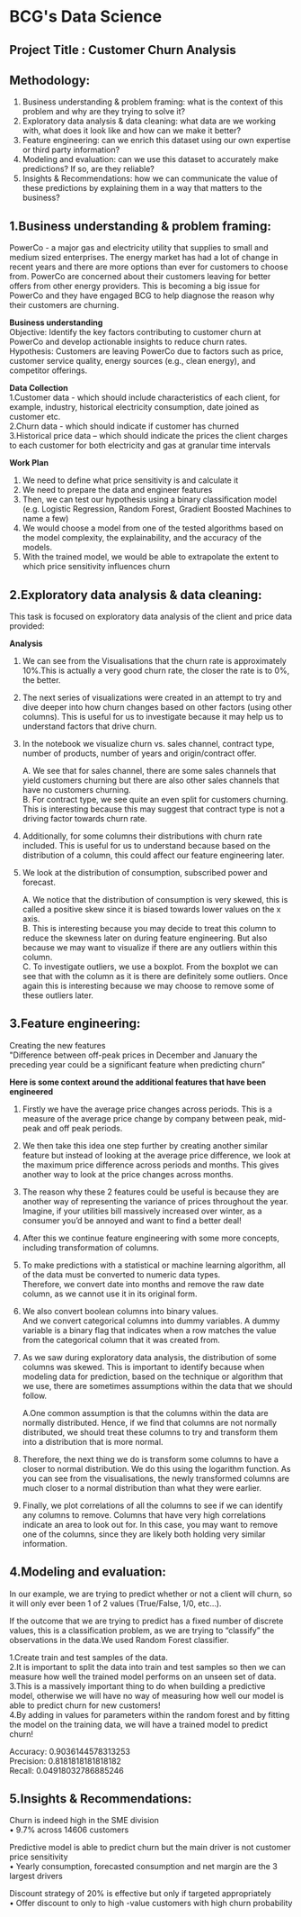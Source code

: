 # BCG's Data Science

## **Project Title : Customer Churn Analysis**

## **Methodology:**

1. Business understanding & problem framing: what is the context of this problem and why are they trying to solve it?            
2. Exploratory data analysis & data cleaning: what data are we working with, what does it look like and how can we make it better?        
3. Feature engineering: can we enrich this dataset using our own expertise or third party information?          
4. Modeling and evaluation: can we use this dataset to accurately make predictions? If so, are they reliable?            
5. Insights & Recommendations: how we can communicate the value of these predictions by explaining them in a way that matters to the business?         

## **1.Business understanding & problem framing:**                 
PowerCo - a major gas and electricity utility that supplies to small and medium sized enterprises.
The energy market has had a lot of change in recent years and there are more options than ever for customers to choose from.
PowerCo are concerned about their customers leaving for better offers from other energy providers. 
This is becoming a big issue for PowerCo and they have engaged BCG to help diagnose the reason why their customers are churning.

**Business understanding**              
Objective: Identify the key factors contributing to customer churn at PowerCo and develop actionable insights to reduce churn rates.                      
Hypothesis: Customers are leaving PowerCo due to factors such as price, customer service quality, energy sources (e.g., clean energy), and competitor offerings.                        

**Data Collection**                
1.Customer data - which should include characteristics of each client, for example, industry, historical electricity consumption, date joined as customer etc.              
2.Churn data - which should indicate if customer has churned            
3.Historical price data – which should indicate the prices the client charges to each customer for both electricity and gas at granular time intervals              

**Work Plan**           
1. We need to define what price sensitivity is and calculate it               
2. We need to prepare the data and engineer features                 
3. Then, we can test our hypothesis using a binary classification model (e.g. Logistic Regression, Random Forest, Gradient Boosted Machines to name a few)                   
4. We would choose a model from one of the tested algorithms based on the model complexity, the explainability, and the accuracy of the models.                 
5. With the trained model, we would be able to extrapolate the extent to which price sensitivity influences churn               

## **2.Exploratory data analysis & data cleaning:** 
This task is focused on exploratory data analysis of the client and price data provided:

**Analysis**

1. We can see from the Visualisations that the churn rate is approximately 10%.This is actually a very good churn rate, the closer the rate is to 0%, the better.             
2. The next series of visualizations were created in an attempt to try and dive deeper into how churn changes based on other factors (using other columns). This is useful for us to investigate because it may help us to understand factors that drive churn.           
3. In the notebook we visualize churn vs. sales channel, contract type, number of products, number of years and origin/contract offer.              
   
    A. We see that for sales channel, there are some sales channels that yield customers churning but there are also other sales channels that have no customers churning.                            
    B. For contract type, we see quite an even split for customers churning. This is interesting because this may suggest that contract type is not a driving factor towards churn rate.  
   
4. Additionally, for some columns their distributions with churn rate included. This is useful for us to understand because based on the distribution of a column, this could affect our feature engineering later.  
5. We look at the distribution of consumption, subscribed power and forecast.                             
    
    A. We notice that the distribution of consumption is very skewed, this is called a positive skew since it is biased towards lower values on the x axis.                        
    B. This is interesting because you may decide to treat this column to reduce the skewness later on during feature engineering. But also because we may want to visualize if there are any outliers within this 
      column.                             
    C. To investigate outliers, we use a boxplot. From the boxplot we can see that with the column as it is there are definitely some outliers. Once again this is interesting because we may choose to remove some 
    of these outliers later.               

## **3.Feature engineering:**
Creating the new features           
"Difference between off-peak prices in December and January the preceding year could be a significant feature when predicting churn”       

**Here is some context around the additional features that have been engineered**    

1. Firstly we have the average price changes across periods. This is a measure of the average price change by company between peak, mid-peak and off peak periods.              
2. We then take this idea one step further by creating another similar feature but instead of looking at the average price difference, we look at the maximum price difference across periods and months. This gives another way to look at the price changes across months.              
3. The reason why these 2 features could be useful is because they are another way of representing the variance of prices throughout the year. Imagine, if your utilities bill massively increased over winter, as a consumer you’d be annoyed and want to find a better deal!             
4. After this we continue feature engineering with some more concepts, including transformation of columns.               
5. To make predictions with a statistical or machine learning algorithm, all of the data must be converted to numeric data types.              
Therefore, we convert date into months and remove the raw date column, as we cannot use it in its original form.                 
6. We also convert boolean columns into binary values.             
And we convert categorical columns into dummy variables. A dummy variable is a binary flag that indicates when a row matches the value from the categorical column that it was created from.                
7. As we saw during exploratory data analysis, the distribution of some columns was skewed. This is important to identify because when modeling data for prediction, based on the technique or algorithm that we use, there are sometimes assumptions within the data that we should follow.               

    A.One common assumption is that the columns within the data are normally distributed. Hence, if we find that columns are not normally distributed, we should treat these columns to try and transform them into 
    a distribution that is more normal.            
8. Therefore, the next thing we do is transform some columns to have a closer to normal distribution. We do this using the logarithm function. As you can see from the visualisations, the newly transformed columns are much closer to a normal distribution than what they were earlier.            
9. Finally, we plot correlations of all the columns to see if we can identify any columns to remove. Columns that have very high correlations indicate an area to look out for. In this case, you may want to remove one of the columns, since they are likely both holding very similar information.               
 
## **4.Modeling and evaluation:**
In our example, we are trying to predict whether or not a client will churn, so it will only ever been 1 of 2 values (True/False, 1/0, etc…).   

If the outcome that we are trying to predict has a fixed number of discrete values, this is a classification problem, as we are trying to “classify” the observations in the data.We used Random Forest classifier.

1.Create train and test samples of the data.     
2.It is important to split the data into train and test samples so then we can measure how well the trained model performs on an unseen set of data.           
3.This is a massively important thing to do when building a predictive model, otherwise we will have no way of measuring how well our model is able to predict churn for new customers!       
4.By adding in values for parameters within the random forest and by fitting the model on the training data, we will have a trained model to predict churn!   

Accuracy: 0.9036144578313253             
Precision: 0.8181818181818182         
Recall: 0.04918032786885246          

## **5.Insights & Recommendations:**

Churn is indeed high in the SME division           
 • 9.7% across 14606 customers     
 
Predictive model is able to predict churn but the main driver is not customer price sensitivity            
 • Yearly consumption, forecasted consumption and net margin are the 3 largest drivers         
 
Discount strategy of 20% is effective but only if targeted appropriately           
 • Offer discount to only to high -value customers with high churn probability       

